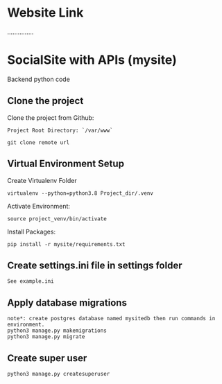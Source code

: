 # Website Link
...............

# SocialSite with APIs (mysite)
Backend python code

## Clone the project
Clone the project from Github:

    Project Root Directory: `/var/www`
    
    git clone remote url


## Virtual Environment Setup
Create Virtualenv Folder

    virtualenv --python=python3.8 Project_dir/.venv


Activate Environment:

    source project_venv/bin/activate
   
Install Packages:

    pip install -r mysite/requirements.txt

## Create settings.ini file in settings folder
    See example.ini

## Apply database migrations
    note*: create postgres database named mysitedb then run commands in environment.
    python3 manage.py makemigrations 
    python3 manage.py migrate

## Create super user
    python3 manage.py createsuperuser


